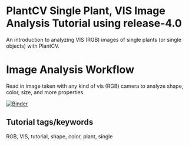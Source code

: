 # PlantCV Single Plant, VIS Image Analysis Tutorial using release-4.0

An introduction to analyzing VIS (RGB) images of single plants (or single objects) with PlantCV.

# Image Analysis Workflow

Read in image taken with any kind of vis (RGB) camera to analyze shape, color, size, and more properties. 


[![Binder](https://mybinder.org/badge_logo.svg)](https://mybinder.org/v2/gh/danforthcenter/plantcv-tutorial-v4-VIS-single-plant/HEAD?filepath=index.ipynb)


## Tutorial tags/keywords

RGB, VIS, tutorial, shape, color, plant, single


